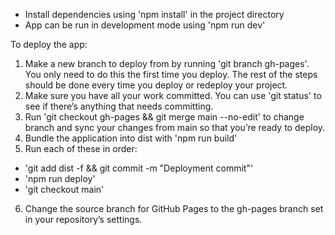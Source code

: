 - Install dependencies using 'npm install' in the project directory
- App can be run in development mode using 'npm run dev'

To deploy the app:
1. Make a new branch to deploy from by running 'git branch gh-pages'. You only need to do this the first time you deploy. The rest of the steps should be done every time you deploy or redeploy your project.
2. Make sure you have all your work committed. You can use 'git status' to see if there’s anything that needs committing.
3. Run 'git checkout gh-pages && git merge main --no-edit' to change branch and sync your changes from main so that you’re ready to deploy.
4. Bundle the application into dist with 'npm run build'
5. Run each of these in order: 
- 'git add dist -f && git commit -m "Deployment commit"'
- 'npm run deploy'
- 'git checkout main'
6. Change the source branch for GitHub Pages to the gh-pages branch set in your repository’s settings. 